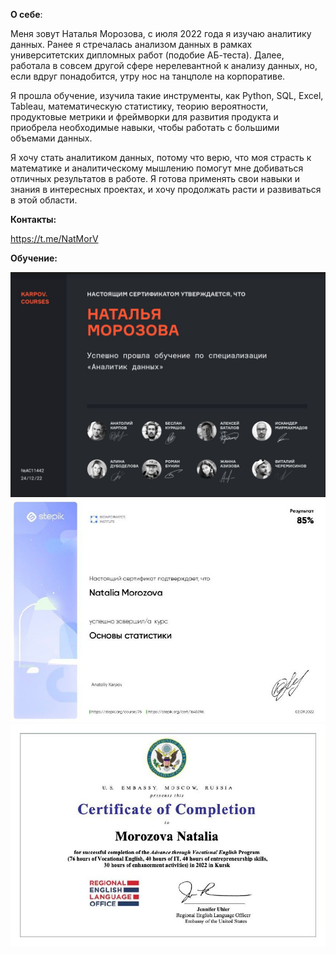 **О себе**:

Меня зовут Наталья Морозова, с июля 2022 года я изучаю аналитику данных. Ранее я стречалась анализом данных в рамках университетских дипломных работ (подобие АБ-теста). Далее, работала в совсем другой сфере нерелевантной к анализу данных, но, если вдруг понадобится, утру нос на танцполе на корпоративе. 

Я прошла обучение, изучила такие инструменты, как Python, SQL, Excel, Tableau, математическую статистику, теорию вероятности, продуктовые метрики и фреймворки для развития продукта и приобрела необходимые навыки, чтобы работать с большими объемами данных. 

Я хочу стать аналитиком данных, потому что верю, что моя страсть к математике и аналитическому мышлению помогут мне добиваться отличных результатов в работе. Я готова применять свои навыки и знания в интересных проектах, и хочу продолжать расти и развиваться в этой области.

**Контакты:**

https://t.me/NatMorV

**Обучение:**

![Image alt](https://github.com/NataMorozova/NataMorozova/blob/main/KarpovCourses%20Certificate.jpg)
![Основы статистики](https://github.com/NataMorozova/NataMorozova/blob/main/Основы%20статистики.jpg)
![Advance through Vocational English](https://github.com/NataMorozova/NataMorozova/blob/main/photo_5188493229018957595_x.jpg)
